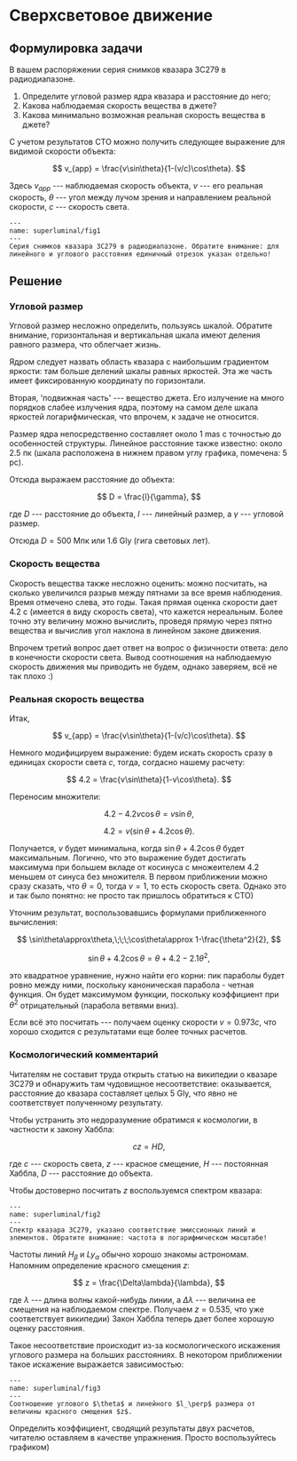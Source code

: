 # Сверхсветовое движение

## Формулировка задачи

В вашем распоряжении серия снимков квазара 3C279 в радиодиапазоне.

1. Определите угловой размер ядра квазара и расстояние до него;
2. Какова наблюдаемая скорость вещества в джете?
3. Какова минимально возможная реальная скорость вещества в джете?

С учетом результатов СТО можно получить следующее выражение для видимой скорости объекта:

$$
v_{app} = \frac{v\sin\theta}{1-(v/c)\cos\theta}.
$$

Здесь $v_{app}$ --- наблюдаемая скорость объекта, $v$ --- его реальная скорость, $\theta$ --- угол между лучом зрения и направлением реальной скорости, $c$ --- скорость света.

```{figure} img/quasar.png
---
name: superluminal/fig1
---
Серия снимков квазара 3C279 в радиодиапазоне. Обратите внимание: для линейного и углового расстояния единичный отрезок указан отдельно!
```
        
## Решение

### Угловой размер

Угловой размер несложно определить, пользуясь шкалой. Обратите внимание, горизонтальная и вертикальная шкала имеют деления равного размера, что облегчает жизнь.

Ядром следует назвать область квазара с наибольшим градиентом яркости: там больше делений шкалы равных яркостей. Эта же часть имеет фиксированную координату по горизонтали.

Вторая, 'подвижная часть' --- вещество джета. Его излучение на много порядков слабее излучения ядра, поэтому на самом деле шкала яркостей логарифмическая, что впрочем, к задаче не относится.

Размер ядра непосредственно составляет около $1$ mas с точностью до особенностей структуры. Линейное расстояние также известно: около $2.5$ пк (шкала расположена в нижнем правом углу графика, помечена: $5$ pc).

Отсюда выражаем расстояние до объекта:

$$
D = \frac{l}{\gamma},
$$

где $D$ --- расстояние до объекта, $l$ --- линейный размер, а $\gamma$ --- угловой размер.

Отсюда $D = 500$ Мпк или $1.6$ Gly (гига световых лет).

### Скорость вещества

Скорость вещества также несложно оценить: можно посчитать, на сколько увеличился разрыв между пятнами за все время наблюдения. Время отмечено слева, это годы. Такая прямая оценка скорости дает $4.2$ c (имеется в виду скорость света), что кажется нереальным. Более точно эту величину можно вычислить, проведя прямую через пятно вещества и вычислив угол наклона в линейном законе движения.

Впрочем третий вопрос дает ответ на вопрос о физичности ответа: дело в конечности скорости света. Вывод соотношения на наблюдаемую скорость движения мы приводить не будем, однако заверяем, всё не так плохо :)

### Реальная скорость вещества

Итак,

$$
v_{app} = \frac{v\sin\theta}{1-(v/c)\cos\theta}.
$$

Немного модифицируем выражение: будем искать скорость сразу в единицах скорости света $c$, тогда, согдасно нашему расчету:

$$
4.2 = \frac{v\sin\theta}{1-v\cos\theta}.
$$

Переносим множители:

$$
4.2 - 4.2v\cos\theta = v\sin\theta,
$$

$$
4.2 = v(\sin\theta+4.2\cos\theta).
$$

Получается, $v$ будет минимальна, когда $\sin\theta+4.2\cos\theta$ будет максимальным. Логично, что это выражение будет достигать максимума при большем вкладе от косинуса с множеителем $4.2$  меньшем от синуса без множителя. В первом приближении можно сразу сказать, что $\theta=0$, тогда $v=1$, то есть скорость света. Однако это и так было понятно: не просто так пришлось обратиться к СТО)

Уточним результат, воспользовавшись формулами приближенного вычисления:

$$
\sin\theta\approx\theta,\;\;\;\cos\theta\approx 1-\frac{\theta^2}{2},
$$

$$
\sin\theta+4.2\cos\theta = \theta + 4.2 - 2.1\theta^2,
$$

это квадратное уравнение, нужно найти его корни: пик параболы будет ровно между ними, поскольку каноническая парабола - четная функция. Он будет максимумом функции, поскольку коэффициент при $\theta^2$ отрицательный (парабола ветвями вниз).

Если всё это посчитать --- получаем оценку скорости $v=0.973 c$, что хорошо сходится с результатами еще более точных расчетов.


### Космологический комментарий

Читателям не составит труда открыть статью на википедии о квазаре 3C279 и обнаружить там чудовищное несоответствие: оказывается, расстояние до квазара составляет целых $5$ Gly, что явно не соответствует полученному результату.

Чтобы устранить это недоразумение обратимся к космологии, в частности к закону Хаббла:

$$
cz = HD,
$$

где $c$ --- скорость света, $z$ --- красное смещение, $H$ --- постоянная Хаббла, $D$ --- расстояние до объекта.

Чтобы достоверно посчитать $z$ воспользуемся спектром квазара:

```{figure} img/spectra.png
---
name: superluminal/fig2
---
Спектр квазара 3C279, указано соответствие эмиссионных линий и элементов. Обратите внимание: частота в логарифмическом масштабе!
```

Частоты линий $H_\beta$ и $Ly_\alpha$ обычно хорошо знакомы астрономам. Напомним определение красного смещения $z$:

$$
z = \frac{\Delta\lambda}{\lambda},
$$

где $\lambda$ --- длина волны какой-нибудь линии, а $\Delta\lambda$ --- величина ее смещения на наблюдаемом спектре. Получаем $z=0.535$, что уже соответствует википедии) Закон Хаббла теперь дает более хорошую оценку расстояния.

Такое несоответствие происходит из-за космологического искажения углового размера на больших расстояниях. В некотором приближении такое искажение выражается зависимостью:

```{figure} img/cosmo.png
---
name: superluminal/fig3
---
Соотношение углового $\theta$ и линейного $l_\perp$ размера от величины красного смещения $z$.
```

Определить коэффициент, сводящий результаты двух расчетов, читателю оставляем в качестве упражнения. Просто воспользуйтесь графиком)
